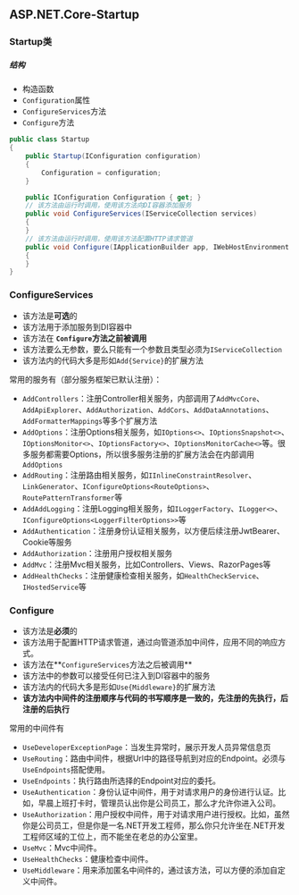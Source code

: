 ## ASP.NET.Core-Startup

### Startup类

##### 结构

- 构造函数
- `Configuration`属性
- `ConfigureServices`方法
- `Configure`方法

```c#
public class Startup
{
    public Startup(IConfiguration configuration)
    {
        Configuration = configuration;
    }

    public IConfiguration Configuration { get; }
    // 该方法由运行时调用，使用该方法向DI容器添加服务
    public void ConfigureServices(IServiceCollection services)
    {
    }
    // 该方法由运行时调用，使用该方法配置HTTP请求管道
    public void Configure(IApplicationBuilder app, IWebHostEnvironment env)
    {
    }
}
```

### ConfigureServices

- 该方法是**可选**的
- 该方法用于添加服务到DI容器中
- 该方法在 **`Configure`方法之前被调用**
- 该方法要么无参数，要么只能有一个参数且类型必须为`IServiceCollection`
- 该方法内的代码大多是形如`Add{Service}`的扩展方法

常用的服务有（部分服务框架已默认注册）：

- `AddControllers`：注册Controller相关服务，内部调用了`AddMvcCore`、`AddApiExplorer`、`AddAuthorization`、`AddCors`、`AddDataAnnotations`、`AddFormatterMappings`等多个扩展方法
- `AddOptions`：注册Options相关服务，如`IOptions<>`、`IOptionsSnapshot<>`、`IOptionsMonitor<>`、`IOptionsFactory<>`、`IOptionsMonitorCache<>`等。很多服务都需要Options，所以很多服务注册的扩展方法会在内部调用`AddOptions`
- `AddRouting`：注册路由相关服务，如`IInlineConstraintResolver`、`LinkGenerator`、`IConfigureOptions<RouteOptions>`、`RoutePatternTransformer`等
- `AddAddLogging`：注册Logging相关服务，如`ILoggerFactory`、`ILogger<>`、`IConfigureOptions<LoggerFilterOptions>>`等
- `AddAuthentication`：注册身份认证相关服务，以方便后续注册JwtBearer、Cookie等服务
- `AddAuthorization`：注册用户授权相关服务
- `AddMvc`：注册Mvc相关服务，比如Controllers、Views、RazorPages等
- `AddHealthChecks`：注册健康检查相关服务，如`HealthCheckService`、`IHostedService`等

### Configure

- 该方法是**必须**的
- 该方法用于配置HTTP请求管道，通过向管道添加中间件，应用不同的响应方式。
- 该方法在**`ConfigureServices`方法之后被调用**
- 该方法中的参数可以接受任何已注入到DI容器中的服务
- 该方法内的代码大多是形如`Use{Middleware}`的扩展方法
- **该方法内中间件的注册顺序与代码的书写顺序是一致的，先注册的先执行，后注册的后执行**

常用的中间件有

- `UseDeveloperExceptionPage`：当发生异常时，展示开发人员异常信息页
- `UseRouting`：路由中间件，根据Url中的路径导航到对应的Endpoint。必须与`UseEndpoints`搭配使用。
- `UseEndpoints`：执行路由所选择的Endpoint对应的委托。
- `UseAuthentication`：身份认证中间件，用于对请求用户的身份进行认证。比如，早晨上班打卡时，管理员认出你是公司员工，那么才允许你进入公司。
- `UseAuthorization`：用户授权中间件，用于对请求用户进行授权。比如，虽然你是公司员工，但是你是一名.NET开发工程师，那么你只允许坐在.NET开发工程师区域的工位上，而不能坐在老总的办公室里。
- `UseMvc`：Mvc中间件。
- `UseHealthChecks`：健康检查中间件。
- `UseMiddleware`：用来添加匿名中间件的，通过该方法，可以方便的添加自定义中间件。
